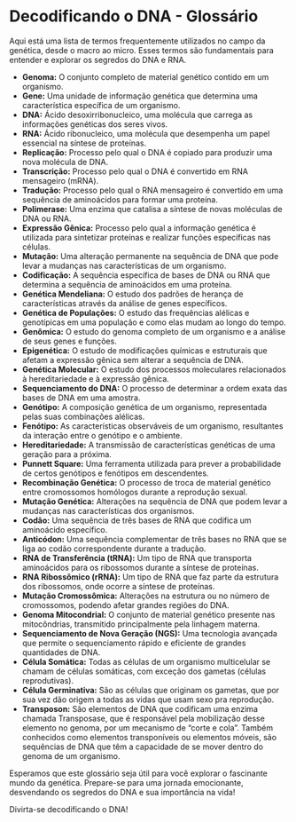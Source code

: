 
</head>
<body>
  <h1>Decodificando o DNA - Glossário</h1>
  <p>Aqui está uma lista de termos frequentemente utilizados no campo da genética, desde o macro ao micro. Esses termos são fundamentais para entender e explorar os segredos do DNA e RNA.</p>
  <ul>
    <li><strong>Genoma:</strong> O conjunto completo de material genético contido em um organismo.</li>
    <li><strong>Gene:</strong> Uma unidade de informação genética que determina uma característica específica de um organismo.</li>
    <li><strong>DNA:</strong> Ácido desoxirribonucleico, uma molécula que carrega as informações genéticas dos seres vivos.</li>
    <li><strong>RNA:</strong> Ácido ribonucleico, uma molécula que desempenha um papel essencial na síntese de proteínas.</li>
    <li><strong>Replicação:</strong> Processo pelo qual o DNA é copiado para produzir uma nova molécula de DNA.</li>
    <li><strong>Transcrição:</strong> Processo pelo qual o DNA é convertido em RNA mensageiro (mRNA).</li>
    <li><strong>Tradução:</strong> Processo pelo qual o RNA mensageiro é convertido em uma sequência de aminoácidos para formar uma proteína.</li>
    <li><strong>Polimerase:</strong> Uma enzima que catalisa a síntese de novas moléculas de DNA ou RNA.</li>
    <li><strong>Expressão Gênica:</strong> Processo pelo qual a informação genética é utilizada para sintetizar proteínas e realizar funções específicas nas células.</li>
    <li><strong>Mutação:</strong> Uma alteração permanente na sequência de DNA que pode levar a mudanças nas características de um organismo.</li>
    <li><strong>Codificação:</strong> A sequência específica de bases de DNA ou RNA que determina a sequência de aminoácidos em uma proteína.</li>
    <li><strong>Genética Mendeliana:</strong> O estudo dos padrões de herança de características através da análise de genes específicos.</li>
    <li><strong>Genética de Populações:</strong> O estudo das frequências alélicas e genotípicas em uma população e como elas mudam ao longo do tempo.</li>
    <li><strong>Genômica:</strong> O estudo do genoma completo de um organismo e a análise de seus genes e funções.</li>
    <li><strong>Epigenética:</strong> O estudo de modificações químicas e estruturais que afetam a expressão gênica sem alterar a sequência de DNA.</li>
    <li><strong>Genética Molecular:</strong> O estudo dos processos moleculares relacionados à hereditariedade e à expressão gênica.</li>
    <li><strong>Sequenciamento do DNA:</strong> O processo de determinar a ordem exata das bases de DNA em uma amostra.</li>
    <li><strong>Genótipo:</strong> A composição genética de um organismo, representada pelas suas combinações alélicas.</li>
    <li><strong>Fenótipo:</strong> As características observáveis de um organismo, resultantes da interação entre o genótipo e o ambiente.</li>
    <li><strong>Hereditariedade:</strong> A transmissão de características genéticas de uma geração para a próxima.</li>
    <li><strong>Punnett Square:</strong> Uma ferramenta utilizada para prever a probabilidade de certos genótipos e fenótipos em descendentes.</li>
    <li><strong>Recombinação Genética:</strong> O processo de troca de material genético entre cromossomos homólogos durante a reprodução sexual.</li>
    <li><strong>Mutação Genética:</strong> Alterações na sequência de DNA que podem levar a mudanças nas características dos organismos.</li>
    <li><strong>Codão:</strong> Uma sequência de três bases de RNA que codifica um aminoácido específico.</li>
    <li><strong>Anticódon:</strong> Uma sequência complementar de três bases no RNA que se liga ao codão correspondente durante a tradução.</li>
    <li><strong>RNA de Transferência (tRNA):</strong> Um tipo de RNA que transporta aminoácidos para os ribossomos durante a síntese de proteínas.</li>
    <li><strong>RNA Ribossômico (rRNA):</strong> Um tipo de RNA que faz parte da estrutura dos ribossomos, onde ocorre a síntese de proteínas.</li>
    <li><strong>Mutação Cromossômica:</strong> Alterações na estrutura ou no número de cromossomos, podendo afetar grandes regiões do DNA.</li>
    <li><strong>Genoma Mitocondrial:</strong> O conjunto de material genético presente nas mitocôndrias, transmitido principalmente pela linhagem materna.</li>
    <li><strong>Sequenciamento de Nova Geração (NGS):</strong> Uma tecnologia avançada que permite o sequenciamento rápido e eficiente de grandes quantidades de DNA.</li>
    <li><strong>Célula Somática:</strong> Todas as células de um organismo multicelular se chamam de células somáticas, com exceção dos gametas (células reprodutivas).</li>
    <li><strong>Célula Germinativa:</strong> São as células que originam os gametas, que por sua vez dão origem a todas as vidas que usam sexo pra reprodução.</li>
    <li><strong>Transposon:</strong> São elementos de DNA que codificam uma enzima chamada Transposase, que é responsável pela mobilização desse elemento no genoma, por um mecanismo de “corte e cola”. Também conhecidos como elementos transponíveis ou elementos móveis, são sequências de DNA que têm a capacidade de se mover dentro do genoma de um organismo. </li>

   </ul>
  <p>Esperamos que este glossário seja útil para você explorar o fascinante mundo da genética. Prepare-se para uma jornada emocionante, desvendando os segredos do DNA e sua importância na vida!</p>
  <p>Divirta-se decodificando o DNA!</p>
</body>
</html>
